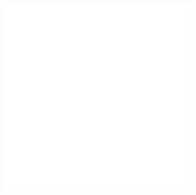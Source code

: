 <div align="center">
	<br>
	<a href="https://github.com/GaryFunk/Nanoleaf-Tiles/blob/main/header.svg">
		<img src="header.svg" alt="Click to see the source">
	</a>
	<br>
</div>

